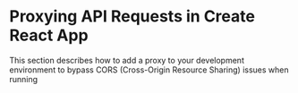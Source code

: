 # Proxying API Requests in Create React App

This section describes how to add a proxy to your development environment to bypass CORS (Cross-Origin Resource Sharing) issues when running
